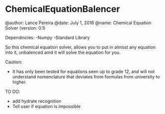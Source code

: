 # ChemicalEquationBalencer
@author: Lance Pereira
@date: July 1, 2016
@name: Chemical Equation Solver  (version: 0.1)

Dependincies:
-Numpy
-Standard Library

So this chemical equation solver, allows you to put in almost any equation into it,
 unbalenced amd it will solve the equation for you.
 
 Caution:
 - It has only been tested for equations seen up to grade 12, and will not understand
 nomenclature that deviates from formulas from university to higher.
 
 TO DO:
 - add hydrate recognition
 - Tell user if equation is impossible
